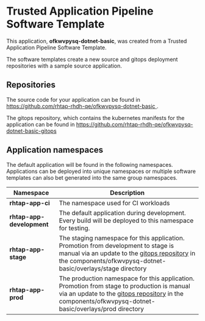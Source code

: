 # Trusted Application Pipeline Software Template

This application, **ofkwvpysq-dotnet-basic**, was created from a Trusted Application Pipeline Software Template.

The software templates create a new source and gitops deployment repositories with a sample source application. 

## Repositories

The source code for your application can be found in [https://github.com/rhtap-rhdh-qe/ofkwvpysq-dotnet-basic ](https://github.com/rhtap-rhdh-qe/ofkwvpysq-dotnet-basic ).
 
The gitops repository, which contains the kubernetes manifests for the application can be found in 
[https://github.com/rhtap-rhdh-qe/ofkwvpysq-dotnet-basic-gitops ](https://github.com/rhtap-rhdh-qe/ofkwvpysq-dotnet-basic-gitops ) 

## Application namespaces 

The default application will be found in the following namespaces. Applications can be deployed into unique namespaces or multiple software templates can also bet generated into the same group namespaces.  

|  Namespace   |  Description   |  
| -------- | -------- |
| **rhtap-app-ci** | The namespace used for CI workloads |
| **rhtap-app-development** | The default application during development. Every build will be deployed to this namespace for testing. |
| **rhtap-app-stage** | The staging namespace for this application. Promotion from development to stage is manual via an update to the [gitops repository](https://github.com/rhtap-rhdh-qe/ofkwvpysq-dotnet-basic-gitops ) in the components/ofkwvpysq-dotnet-basic/overlays/stage directory |
| **rhtap-app-prod** | The production namespace for this application. Promotion from stage to production is manual via an update to the [gitops repository](https://github.com/rhtap-rhdh-qe/ofkwvpysq-dotnet-basic-gitops ) in the components/ofkwvpysq-dotnet-basic/overlays/prod directory |